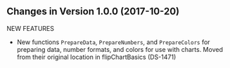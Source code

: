 Changes in Version 1.0.0 (2017-10-20)
--------------------------------------------------------

NEW FEATURES

* New functions `PrepareData`, `PrepareNumbers`, and `PrepareColors`
for preparing data, number formats, and colors for use with charts.
Moved from their original location in flipChartBasics (DS-1471)
